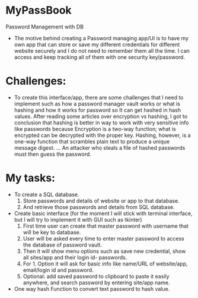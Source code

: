 # MyPassBook
Password Management with DB


- The motive behind creating a Password managing app/UI is to have my own app that can store or save my different credentials for different website securely and I do not need to remember them all the time. I can access and keep tracking all of them with one security key/password.

# Challenges: 
- To create this interface/app, there are some challenges that I need to implement such as how a password manager vault works or what is hashing and how it works for password so It can get hashed in hash values. After reading some articles over encryption vs hashing, I got to conclusion that hashing is better in way to work with very sensitive info like passwords because Encryption is a two-way function; what is encrypted can be decrypted with the proper key. Hashing, however, is a one-way function that scrambles plain text to produce a unique message digest. ... An attacker who steals a file of hashed passwords must then guess the password.

# My tasks:
- To create a SQL database.
  1. Store passwords and details of website or app to that database.
  2. And retrieve those passwords and details from SQL database.
- Create basic interface (for the moment I will stick with terminal interface, but I will try to implement it with GUI such as tkinter)
  1. First time user can create that master password with username that will be key to database.
  2. User will be asked every time to enter master password to access the database of password vault.
  3. Then it will show menu options such as save new credential, show all sites/app and their login id- passwords.
  4. For 1. Option it will ask for basic info like name/URL of website/app, email/login id and password.
  5. Optional: add saved password to clipboard to paste it easily anywhere, and search password by entering site/app name.
- One way hash Function to convert text password to hash value.
